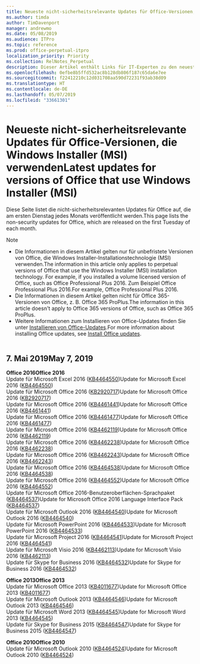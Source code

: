 ```yaml
---
title: Neueste nicht-sicherheitsrelevante Updates für Office-Versionen, die Windows Installer (MSI) verwenden
ms.author: timda
author: TimDavenport
manager: andrewmo
ms.date: 05/08/2019
ms.audience: ITPro
ms.topic: reference
ms.prod: office-perpetual-itpro
localization_priority: Priority
ms.collection: RelNotes_Perpetual
description: Dieser Artikel enthält Links für IT-Experten zu den neuesten nicht-sicherheitsrelevanten Updateinformationen für dauerhafte Versionen von Office 2016, Office 2013 und Office 2010
ms.openlocfilehash: 0efbe8b5ffd532ac8b128db806f187c65da6e7ee
ms.sourcegitcommit: f22412210c12d031708aa590d72231f93ab38d09
ms.translationtype: HT
ms.contentlocale: de-DE
ms.lasthandoff: 05/07/2019
ms.locfileid: "33661301"
---
```

# <a name="latest-non-security-updates-for-versions-of-office-that-use-windows-installer-msi"></a><span data-ttu-id="274d5-103">Neueste nicht-sicherheitsrelevante Updates für Office-Versionen, die Windows Installer (MSI) verwenden</span><span class="sxs-lookup"><span data-stu-id="274d5-103">Latest updates for versions of Office that use Windows Installer (MSI)</span></span>

<span data-ttu-id="274d5-104">Diese Seite listet die nicht-sicherheitsrelevanten Updates für Office auf, die am ersten Dienstag jedes Monats veröffentlicht werden.</span><span class="sxs-lookup"><span data-stu-id="274d5-104">This page lists the non-security updates for Office, which are released on the first Tuesday of each month.</span></span>

> [!NOTE]
> - <span data-ttu-id="274d5-105">Die Informationen in diesem Artikel gelten nur für unbefristete Versionen von Office, die Windows Installer-Installationstechnologie (MSI) verwenden.</span><span class="sxs-lookup"><span data-stu-id="274d5-105">The information in this article only applies to perpetual versions of Office that use the Windows Installer (MSI) installation technology. For example, if you installed a volume licensed version of Office, such as Office Professional Plus 2016.</span></span> <span data-ttu-id="274d5-106">Zum Beispiel Office Professional Plus 2016.</span><span class="sxs-lookup"><span data-stu-id="274d5-106">For example, Office Professional Plus 2016.</span></span>
> - <span data-ttu-id="274d5-107">Die Informationen in diesem Artikel gelten nicht für Office 365-Versionen von Office, z. B. Office 365 ProPlus.</span><span class="sxs-lookup"><span data-stu-id="274d5-107">The information in this article doesn't apply to Office 365 versions of Office, such as Office 365 ProPlus.</span></span>
> - <span data-ttu-id="274d5-108">Weitere Informationen zum Installieren von Office-Updates finden Sie unter [Installieren von Office-Updates](https://support.office.com/article/2ab296f3-7f03-43a2-8e50-46de917611c5).</span><span class="sxs-lookup"><span data-stu-id="274d5-108">For more information about installing Office updates, see [Install Office updates](https://support.office.com/article/2ab296f3-7f03-43a2-8e50-46de917611c5).</span></span>
<br/><br/>

## <a name="may-7-2019"></a><span data-ttu-id="274d5-109">7. Mai 2019</span><span class="sxs-lookup"><span data-stu-id="274d5-109">May 7, 2019</span></span>

<span data-ttu-id="274d5-110">**Office 2016**</span><span class="sxs-lookup"><span data-stu-id="274d5-110">**Office 2016**</span></span><br/>
<span data-ttu-id="274d5-111">Update für Microsoft Excel 2016 ([KB4464550](https://support.microsoft.com/help/4464550))</span><span class="sxs-lookup"><span data-stu-id="274d5-111">Update for Microsoft Excel 2016 ([KB4464550](https://support.microsoft.com/help/4464550))</span></span><br/>
<span data-ttu-id="274d5-112">Update für Microsoft Office 2016 ([KB2920717](https://support.microsoft.com/help/2920717))</span><span class="sxs-lookup"><span data-stu-id="274d5-112">Update for Microsoft Office 2016 ([KB2920717](https://support.microsoft.com/help/2920717))</span></span><br/>
<span data-ttu-id="274d5-113">Update für Microsoft Office 2016 ([KB4461441](https://support.microsoft.com/help/4461441))</span><span class="sxs-lookup"><span data-stu-id="274d5-113">Update for Microsoft Office 2016 ([KB4461441](https://support.microsoft.com/help/4461441))</span></span><br/>
<span data-ttu-id="274d5-114">Update für Microsoft Office 2016 ([KB4461477](https://support.microsoft.com/help/4461477))</span><span class="sxs-lookup"><span data-stu-id="274d5-114">Update for Microsoft Office 2016 ([KB4461477](https://support.microsoft.com/help/4461477))</span></span><br/>
<span data-ttu-id="274d5-115">Update für Microsoft Office 2016 ([KB4462119](https://support.microsoft.com/help/4462119))</span><span class="sxs-lookup"><span data-stu-id="274d5-115">Update for Microsoft Office 2016 ([KB4462119](https://support.microsoft.com/help/4462119))</span></span><br/>
<span data-ttu-id="274d5-116">Update für Microsoft Office 2016 ([KB4462238](https://support.microsoft.com/help/4462238))</span><span class="sxs-lookup"><span data-stu-id="274d5-116">Update for Microsoft Office 2016 ([KB4462238](https://support.microsoft.com/help/4462238))</span></span><br/>
<span data-ttu-id="274d5-117">Update für Microsoft Office 2016 ([KB4462243](https://support.microsoft.com/help/4462243))</span><span class="sxs-lookup"><span data-stu-id="274d5-117">Update for Microsoft Office 2016 ([KB4462243](https://support.microsoft.com/help/4462243))</span></span><br/>
<span data-ttu-id="274d5-118">Update für Microsoft Office 2016 ([KB4464538](https://support.microsoft.com/help/4464538))</span><span class="sxs-lookup"><span data-stu-id="274d5-118">Update for Microsoft Office 2016 ([KB4464538](https://support.microsoft.com/help/4464538))</span></span><br/>
<span data-ttu-id="274d5-119">Update für Microsoft Office 2016 ([KB4464552](https://support.microsoft.com/help/4464552))</span><span class="sxs-lookup"><span data-stu-id="274d5-119">Update for Microsoft Office 2016 ([KB4464552](https://support.microsoft.com/help/4464552))</span></span><br/>
<span data-ttu-id="274d5-120">Update für Microsoft Office 2016-Benutzeroberflächen-Sprachpaket ([KB4464537](https://support.microsoft.com/help/4464537))</span><span class="sxs-lookup"><span data-stu-id="274d5-120">Update for Microsoft Office 2016 Language Interface Pack ([KB4464537](https://support.microsoft.com/help/4464537))</span></span><br/>
<span data-ttu-id="274d5-121">Update für Microsoft Outlook 2016 ([KB4464540](https://support.microsoft.com/help/4464540))</span><span class="sxs-lookup"><span data-stu-id="274d5-121">Update for Microsoft Outlook 2016 ([KB4464540](https://support.microsoft.com/help/4464540))</span></span><br/>
<span data-ttu-id="274d5-122">Update für Microsoft PowerPoint 2016 ([KB4464533](https://support.microsoft.com/help/4464533))</span><span class="sxs-lookup"><span data-stu-id="274d5-122">Update for Microsoft PowerPoint 2016 ([KB4464533](https://support.microsoft.com/help/4464533))</span></span><br/>
<span data-ttu-id="274d5-123">Update für Microsoft Project 2016 ([KB4464541](https://support.microsoft.com/help/4464541))</span><span class="sxs-lookup"><span data-stu-id="274d5-123">Update for Microsoft Project 2016 ([KB4464541](https://support.microsoft.com/help/4464541))</span></span><br/>
<span data-ttu-id="274d5-124">Update für Microsoft Visio 2016 ([KB4462113](https://support.microsoft.com/help/4462113))</span><span class="sxs-lookup"><span data-stu-id="274d5-124">Update for Microsoft Visio 2016 ([KB4462113](https://support.microsoft.com/help/4462113))</span></span><br/>
<span data-ttu-id="274d5-125">Update für Skype for Business 2016 ([KB4464532](https://support.microsoft.com/help/4464532))</span><span class="sxs-lookup"><span data-stu-id="274d5-125">Update for Skype for Business 2016 ([KB4464532](https://support.microsoft.com/help/4464532))</span></span><br/>

<span data-ttu-id="274d5-126">**Office 2013**</span><span class="sxs-lookup"><span data-stu-id="274d5-126">**Office 2013**</span></span><br/>
<span data-ttu-id="274d5-127">Update für Microsoft Office 2013 ([KB4011677](https://support.microsoft.com/help/4011677))</span><span class="sxs-lookup"><span data-stu-id="274d5-127">Update for Microsoft Office 2013 ([KB4011677](https://support.microsoft.com/help/4011677))</span></span><br/>
<span data-ttu-id="274d5-128">Update für Microsoft Outlook 2013 ([KB4464546](https://support.microsoft.com/help/4464546))</span><span class="sxs-lookup"><span data-stu-id="274d5-128">Update for Microsoft Outlook 2013 ([KB4464546](https://support.microsoft.com/help/4464546))</span></span><br/>
<span data-ttu-id="274d5-129">Update für Microsoft Word 2013 ([KB4464545](https://support.microsoft.com/help/4464545))</span><span class="sxs-lookup"><span data-stu-id="274d5-129">Update for Microsoft Word 2013 ([KB4464545](https://support.microsoft.com/help/4464545))</span></span><br/>
<span data-ttu-id="274d5-130">Update für Skype for Business 2015 ([KB4464547](https://support.microsoft.com/help/4464547))</span><span class="sxs-lookup"><span data-stu-id="274d5-130">Update for Skype for Business 2015 ([KB4464547](https://support.microsoft.com/help/4464547))</span></span><br/>

<span data-ttu-id="274d5-131">**Office 2010**</span><span class="sxs-lookup"><span data-stu-id="274d5-131">**Office 2010**</span></span><br/>
<span data-ttu-id="274d5-132">Update für Microsoft Outlook 2010 ([KB4464524](https://support.microsoft.com/help/4464524))</span><span class="sxs-lookup"><span data-stu-id="274d5-132">Update for Microsoft Outlook 2010 ([KB4464524](https://support.microsoft.com/help/4464524))</span></span>